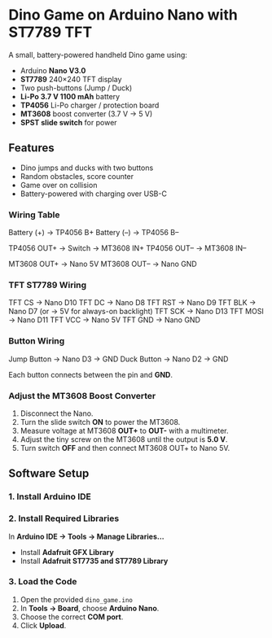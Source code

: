 # Dino Game on Arduino Nano with ST7789 TFT

A small, battery-powered handheld Dino game using:

- Arduino **Nano V3.0**
- **ST7789** 240×240 TFT display
- Two push-buttons (Jump / Duck)
- **Li-Po 3.7 V 1100 mAh** battery
- **TP4056** Li-Po charger / protection board
- **MT3608** boost converter (3.7 V → 5 V)
- **SPST slide switch** for power

## Features
- Dino jumps and ducks with two buttons  
- Random obstacles, score counter
- Game over on collision
- Battery-powered with charging over USB-C

### Wiring Table
Battery (+) → TP4056 B+
Battery (–) → TP4056 B–

TP4056 OUT+ → Switch → MT3608 IN+
TP4056 OUT– → MT3608 IN–

MT3608 OUT+ → Nano 5V
MT3608 OUT– → Nano GND

### TFT ST7789 Wiring
TFT CS → Nano D10
TFT DC → Nano D8
TFT RST → Nano D9
TFT BLK → Nano D7 (or → 5V for always-on backlight)
TFT SCK → Nano D13
TFT MOSI → Nano D11
TFT VCC → Nano 5V
TFT GND → Nano GND

### Button Wiring
Jump Button → Nano D3 → GND
Duck Button → Nano D2 → GND

Each button connects between the pin and **GND**.

### Adjust the MT3608 Boost Converter
1. Disconnect the Nano.  
2. Turn the slide switch **ON** to power the MT3608.  
3. Measure voltage at MT3608 **OUT+** to **OUT-** with a multimeter.  
4. Adjust the tiny screw on the MT3608 until the output is **5.0 V**.  
5. Turn switch **OFF** and then connect MT3608 OUT+ to Nano 5V.

## Software Setup
### 1. Install Arduino IDE

### 2. Install Required Libraries
In **Arduino IDE → Tools → Manage Libraries…**
- Install **Adafruit GFX Library**
- Install **Adafruit ST7735 and ST7789 Library**

### 3. Load the Code
1. Open the provided `dino_game.ino`
2. In **Tools → Board**, choose **Arduino Nano**.  
3. Choose the correct **COM port**.  
4. Click **Upload**.
